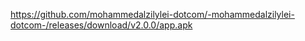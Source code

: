 
https://github.com/mohammedalzilylei-dotcom/-mohammedalzilylei-dotcom-/releases/download/v2.0.0/app.apk
